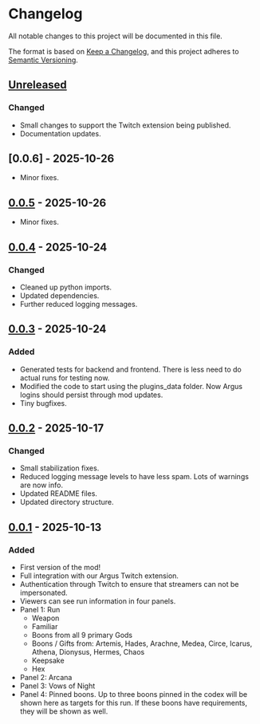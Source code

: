 # Changelog

All notable changes to this project will be documented in this file.

The format is based on [Keep a Changelog](https://keepachangelog.com/en/1.1.0/),
and this project adheres to [Semantic Versioning](https://semver.org/spec/v2.0.0.html).

## [Unreleased]

### Changed

- Small changes to support the Twitch extension being published.
- Documentation updates.

## [0.0.6] - 2025-10-26

- Minor fixes.

## [0.0.5] - 2025-10-26

- Minor fixes.

## [0.0.4] - 2025-10-24

### Changed

- Cleaned up python imports.
- Updated dependencies.
- Further reduced logging messages.

## [0.0.3] - 2025-10-24

### Added

- Generated tests for backend and frontend. There is less need to do actual runs for testing now.
- Modified the code to start using the plugins_data folder. Now Argus logins should persist through mod updates.
- Tiny bugfixes.

## [0.0.2] - 2025-10-17

### Changed

- Small stabilization fixes.
- Reduced logging message levels to have less spam. Lots of warnings are now info.
- Updated README files.
- Updated directory structure.

## [0.0.1] - 2025-10-13

### Added

- First version of the mod!
- Full integration with our Argus Twitch extension.
- Authentication through Twitch to ensure that streamers can not be impersonated.
- Viewers can see run information in four panels.
- Panel 1: Run
  - Weapon
  - Familiar
  - Boons from all 9 primary Gods
  - Boons / Gifts from: Artemis, Hades, Arachne, Medea, Circe, Icarus, Athena, Dionysus, Hermes, Chaos
  - Keepsake
  - Hex
- Panel 2: Arcana
- Panel 3: Vows of Night
- Panel 4: Pinned boons. Up to three boons pinned in the codex will be shown here as targets for this run. If these boons have requirements, they will be shown as well.

[unreleased]: https://github.com/bmilojkovic/argus-h2-mod/compare/0.0.5...HEAD
[0.0.5]: https://github.com/bmilojkovic/argus-h2-mod/compare/0.0.4...0.0.5
[0.0.4]: https://github.com/bmilojkovic/argus-h2-mod/compare/0.0.3...0.0.4
[0.0.3]: https://github.com/bmilojkovic/argus-h2-mod/compare/0.0.2...0.0.3
[0.0.2]: https://github.com/bmilojkovic/argus-h2-mod/compare/0.0.1...0.0.2
[0.0.1]: https://github.com/bmilojkovic/argus-h2-mod/compare/911d8b2a84c1786466335a47bbc6db64bae286b7...0.0.1
